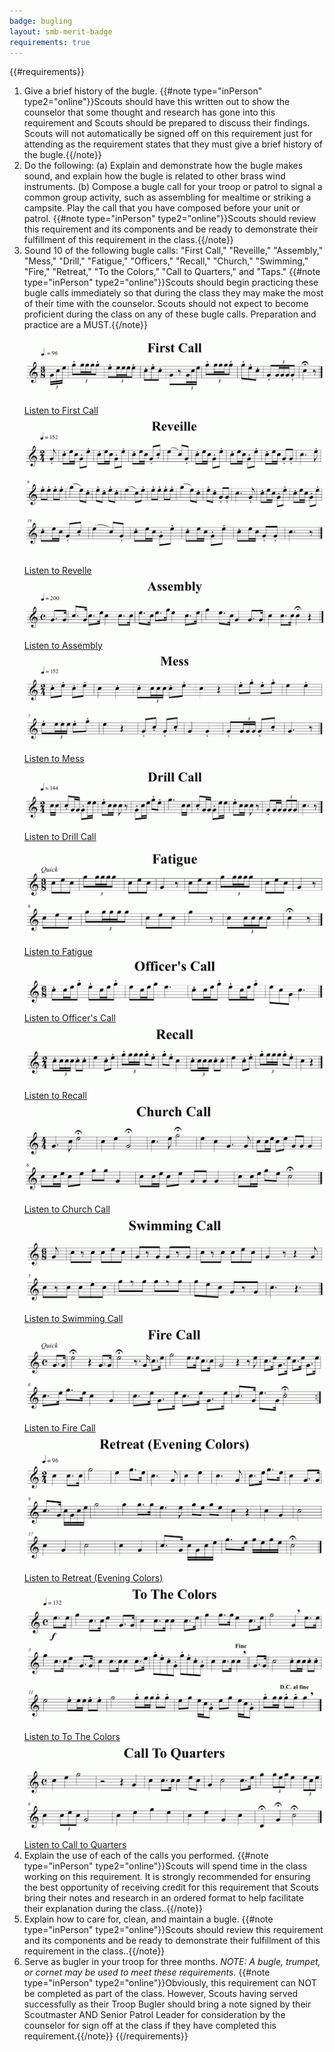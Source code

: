 ```yaml
---
badge: bugling
layout: smb-merit-badge
requirements: true
---
```


{{#requirements}}
1. Give a brief history of the bugle.
    {{#note type="inPerson" type2="online"}}Scouts should have this written out to show the counselor that some thought and research has gone into this requirement and Scouts should be prepared to discuss their findings. Scouts will not automatically be signed off on this requirement just for attending as the requirement states that they must give a brief history of the bugle.{{/note}}
2. Do the following:
    (a) Explain and demonstrate how the bugle makes sound, and explain how the bugle is related to other brass wind instruments.
    (b) Compose a bugle call for your troop or patrol to signal a common group activity, such as assembling for mealtime or striking a campsite. Play the call that you have composed before your unit or patrol.
    {{#note type="inPerson" type2="online"}}Scouts should review this requirement and its components and be ready to demonstrate their fulfillment of this requirement in the class.{{/note}}
3. Sound 10 of the following bugle calls: "First Call," "Reveille," "Assembly," "Mess," "Drill," "Fatigue," "Officers," "Recall," "Church," "Swimming," "Fire," "Retreat," "To the Colors," "Call to Quarters," and "Taps."
    {{#note type="inPerson" type2="online"}}Scouts should begin practicing these bugle calls immediately so that during the class they may make the most of their time with the counselor. Scouts should not expect to become proficient during the class on any of these bugle calls. Preparation and practice are a MUST.{{/note}}
    <img src="first-call.png" class="W(100%)" />
    <div class="D(f) Jc(c)"><a href="first-call.mp3">Listen to First Call</a></div>
    <img src="revelle.png" class="W(100%)" />
    <div class="D(f) Jc(c)"><a href="revelle.mp3">Listen to Revelle</a></div>
    <img src="workbook/assembly.png" class="W(100%)" />
    <div class="D(f) Jc(c)"><a href="workbook/assembly.mp3">Listen to Assembly</a></div>
    <img src="workbook/mess.png" class="W(100%)" />
    <div class="D(f) Jc(c)"><a href="workbook/mess.mp3">Listen to Mess</a></div>
    <img src="workbook/drill-call.png" class="W(100%)" />
    <div class="D(f) Jc(c)"><a href="workbook/drill-call.mp3">Listen to Drill Call</a></div>
    <img src="workbook/fatigue.png" class="W(100%)" />
    <div class="D(f) Jc(c)"><a href="workbook/fatigue.mp3">Listen to Fatigue</a></div>
    <img src="workbook/officers-call.png" class="W(100%)" />
    <div class="D(f) Jc(c)"><a href="workbook/officers-call.mp3">Listen to Officer's Call</a></div>
    <img src="workbook/recall.png" class="W(100%)" />
    <div class="D(f) Jc(c)"><a href="workbook/recall.mp3">Listen to Recall</a></div>
    <img src="workbook/church-call.png" class="W(100%)" />
    <div class="D(f) Jc(c)"><a href="workbook/church-call.mp3">Listen to Church Call</a></div>
    <img src="workbook/swimming-call.png" class="W(100%)" />
    <div class="D(f) Jc(c)"><a href="workbook/swimming-call.mp3">Listen to Swimming Call</a></div>
    <img src="workbook/fire-call.png" class="W(100%)" />
    <div class="D(f) Jc(c)"><a href="workbook/fire-call.mp3">Listen to Fire Call</a></div>
    <img src="workbook/retreat-evening-colors.png" class="W(100%)" />
    <div class="D(f) Jc(c)"><a href="workbook/retreat-evening-colors.mp3">Listen to Retreat (Evening Colors)</a></div>
    <img src="workbook/to-the-colors.png" class="W(100%)" />
    <div class="D(f) Jc(c)"><a href="workbook/to-the-colors.mp3">Listen to To The Colors</a></div>
    <img src="workbook/call-to-quarters.png" class="W(100%)" />
    <div class="D(f) Jc(c)"><a href="workbook/call-to-quarters.mp3">Listen to Call to Quarters</a></div>
4. Explain the use of each of the calls you performed.
    {{#note type="inPerson" type2="online"}}Scouts will spend time in the class working on this requirement. It is strongly recommended for ensuring the best opportunity of receiving credit for this requirement that Scouts bring their notes and research in an ordered format to help facilitate their explanation during the class..{{/note}}
5. Explain how to care for, clean, and maintain a bugle.
    {{#note type="inPerson" type2="online"}}Scouts should review this requirement and its components and be ready to demonstrate their fulfillment of this requirement in the class..{{/note}}
6. Serve as bugler in your troop for three months.
    *NOTE: A bugle, trumpet, or cornet may be used to meet these requirements.*
    {{#note type="inPerson" type2="online"}}Obviously, this requirement can NOT be completed as part of the class. However, Scouts having served successfully as their Troop Bugler should bring a note signed by their Scoutmaster AND Senior Patrol Leader for consideration by the counselor for sign off at the class if they have completed this requirement.{{/note}}
{{/requirements}}
